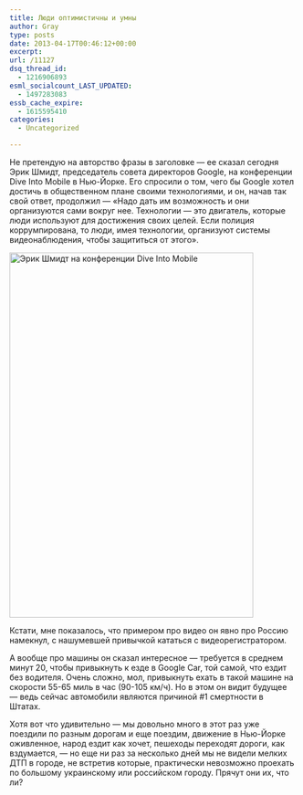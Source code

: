 ```yaml
---
title: Люди оптимистичны и умны
author: Gray
type: posts
date: 2013-04-17T00:46:12+00:00
excerpt:
url: /11127
dsq_thread_id:
  - 1216906893
esml_socialcount_LAST_UPDATED:
  - 1497283083
essb_cache_expire:
  - 1615595410
categories:
  - Uncategorized

---
```








Не претендую на авторство фразы в заголовке — ее сказал сегодня Эрик Шмидт, председатель совета директоров Google, на конференции Dive Into Mobile в Нью-Йорке. Его спросили о том, чего бы Google хотел достичь в общественном плане своими технологиями, и он, начав так свой ответ, продолжил — &#171;Надо дать им возможность и они организуются сами вокруг нее. Технологии — это двигатель, которые люди используют для достижения своих целей. Если полиция коррумпирована, то люди, имея технологии, организуют системы видеонаблюдения, чтобы защититься от этого&#187;.

<img src="https://i0.wp.com/searchenginesblog.s3.amazonaws.com/DZ5C6837%20-%202013-04-16%20at%2016-50-14.jpg?resize=427%2C640" alt="Эрик Шмидт на конференции Dive Into Mobile" width="427" height="640" data-recalc-dims="1" /> 

Кстати, мне показалось, что примером про видео он явно про Россию намекнул, с нашумевшей привычкой кататься с видеорегистратором.

А вообще про машины он сказал интересное — требуется в среднем минут 20, чтобы привыкнуть к езде в Google Car, той самой, что ездит без водителя. Очень сложно, мол, привыкнуть ехать в такой машине на скорости 55-65 миль в час (90-105 км/ч). Но в этом он видит будущее — ведь сейчас автомобили являются причиной #1 смертности в Штатах. 

Хотя вот что удивительно — мы довольно много в этот раз уже поездили по разным дорогам и еще поездим, движение в Нью-Йорке оживленное, народ ездит как хочет, пешеходы переходят дороги, как вздумается, — но еще ни раз за несколько дней мы не видели мелких ДТП в городе, не встретив которые, практически невозможно проехать по большому украинскому или российском городу. Прячут они их, что ли?